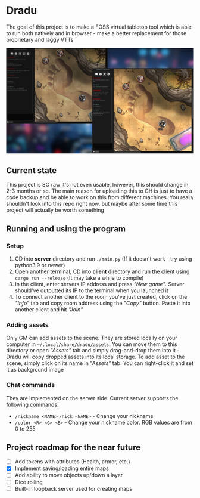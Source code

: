 
# Dradu

The goal of this project is to make a FOSS virtual tabletop tool which is able
to run both natively and in browser - make a better replacement for those
proprietary and laggy VTTs


![Dradu screenshot](dradu_screenshot.png)


## Current state

This project is SO raw it's not even usable, however, this
should change in 2-3 months or so. The main reason for uploading this to GH is
just to have a code backup and be able to work on this from different machines.
You really shouldn't look into this repo right now, but maybe after some time
this project will actually be worth something


## Running and using the program

### Setup
 1. CD into **server** directory and run `./main.py`
  (If it doesn't work - try using python3.9 or newer)
 2. Open another terminal, CD into **client** directory and run the client
  using `cargo run --release` (It may take a while to compile)
 3. In the client, enter servers IP address and press *"New game"*. Server
  should've outputted its IP to the terminal when you launched it
 4. To connect another client to the room you've just created, click on the *"Info"*
  tab and copy room address using the *"Copy"* button. Paste it into another
  client and hit *"Join"*

### Adding assets

Only GM can add assets to the scene. They are stored locally on your
computer in `~/.local/share/dradu/assets`. You can move them to this directory
or open *"Assets"* tab and simply drag-and-drop them into it - Dradu will
copy dropped assets into its local storage. To add asset to the scene, simply
click on its name in *"Assets"* tab. You can right-click it and set it
as background image

### Chat commands

They are implemented on the server side. Current server supports the following
commands:

 - `/nickname <NAME>` `/nick <NAME>` - Change your nickname
 - `/color <R> <G> <B>` - Change your nickname color. RGB values are from 0 to 255

## Project roadmap for the near future
 - [ ] Add tokens with attributes (Health, armor, etc.)
 - [X] Implement saving/loading entire maps
 - [ ] Add ability to move objects up/down a layer
 - [ ] Dice rolling
 - [ ] Built-in loopback server used for creating maps
